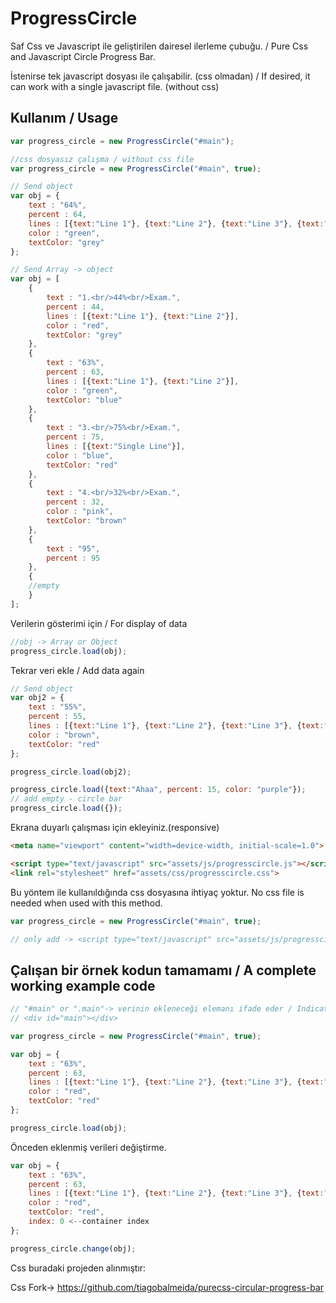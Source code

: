 # ProgressCircle

Saf Css ve Javascript ile geliştirilen dairesel ilerleme çubuğu. / Pure Css and Javascript Circle Progress Bar.

İstenirse tek javascript dosyası ile çalışabilir. (css olmadan) / If desired, it can work with a single javascript file. (without css)

Kullanım / Usage
------
```js
var progress_circle = new ProgressCircle("#main");
```
```js
//css dosyasız çalışma / without css file
var progress_circle = new ProgressCircle("#main", true);
```
```js
// Send object
var obj = {
	text : "64%",
	percent : 64,
	lines : [{text:"Line 1"}, {text:"Line 2"}, {text:"Line 3"}, {text:"Line 4"}],
	color : "green",
	textColor: "grey"
};
```
```js
// Send Array -> object
var obj = [
	{
		text : "1.<br/>44%<br/>Exam.",
		percent : 44,
		lines : [{text:"Line 1"}, {text:"Line 2"}],
		color : "red",
		textColor: "grey"
	},
	{
		text : "63%",
		percent : 63,
		lines : [{text:"Line 1"}, {text:"Line 2"}],
		color : "green",
		textColor: "blue"
	},
	{
		text : "3.<br/>75%<br/>Exam.",
		percent : 75,
		lines : [{text:"Single Line"}],
		color : "blue",
		textColor: "red"
	},
	{
		text : "4.<br/>32%<br/>Exam.",
		percent : 32,
		color : "pink",
		textColor: "brown"
	},
	{
		text : "95",
		percent : 95
	},
	{
	//empty
	}
];
```
Verilerin gösterimi için / For display of data
```js
//obj -> Array or Object
progress_circle.load(obj);
```
Tekrar veri ekle / Add data again
```js
// Send object
var obj2 = {
	text : "55%",
	percent : 55,
	lines : [{text:"Line 1"}, {text:"Line 2"}, {text:"Line 3"}, {text:"Line 4"}],
	color : "brown",
	textColor: "red"
};

progress_circle.load(obj2);

progress_circle.load({text:"Ahaa", percent: 15, color: "purple"});
// add empty - circle bar
progress_circle.load({});
```
Ekrana duyarlı çalışması için ekleyiniz.(responsive)
```html
<meta name="viewport" content="width=device-width, initial-scale=1.0">
```
```html
<script type="text/javascript" src="assets/js/progresscircle.js"></script>
<link rel="stylesheet" href="assets/css/progresscircle.css">
```
Bu yöntem ile kullanıldığında css dosyasına ihtiyaç yoktur.
No css file is needed when used with this method.
```js
var progress_circle = new ProgressCircle("#main", true);

// only add -> <script type="text/javascript" src="assets/js/progresscircle.js"></script>
```
Çalışan bir örnek kodun tamamamı / A complete working example code
------
```js
// "#main" or ".main"-> verinin ekleneceği elemanı ifade eder / Indicates the element to which the data will be inserted.
// <div id="main"></div>

var progress_circle = new ProgressCircle("#main", true);

var obj = {
	text : "63%",
	percent : 63,
	lines : [{text:"Line 1"}, {text:"Line 2"}, {text:"Line 3"}, {text:"Line 4"}, {text:"Line 5"}],
	color : "red",
	textColor: "red"
};

progress_circle.load(obj);
```
Önceden eklenmiş verileri değiştirme.
```js
var obj = {
	text : "63%",
	percent : 63,
	lines : [{text:"Line 1"}, {text:"Line 2"}, {text:"Line 3"}, {text:"Line 4"}, {text:"Line 5"}],
	color : "red",
	textColor: "red",
	index: 0 <--container index
};

progress_circle.change(obj);
```

Css buradaki projeden alınmıştır:

Css Fork-> https://github.com/tiagobalmeida/purecss-circular-progress-bar
